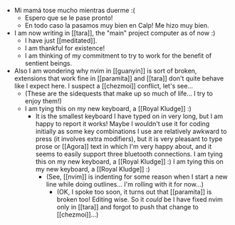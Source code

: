- Mi mamá tose mucho mientras duerme :(
  - Espero que se le pase pronto!
  - En todo caso la pasamos muy bien en Calp! Me hizo muy bien.
- I am now writing in [[tara]], the "main" project computer as of now :)
  - I have just [[meditated]].
  - I am thankful for existence!
  - I am thinking of my commitment to try to work for the benefit of sentient beings.
- Also I am wondering why nvim in [[guanyin]] is sort of broken, extensions that work fine in [[paramita]] and [[tara]] don't quite behave like I expect here. I suspect a [[chezmoi]] conflict, let's see...
    - (These are the sidequests that make up so much of life... I try to enjoy them!)
    - I am tying this on my new keyboard, a [[Royal Kludge]] :)
      - It is the smallest keyboard I have typed on in very long, but I am happy to report it works! Maybe I wouldn't use it for coding initially as some key combinations I use are relatively awkward to press (it involves extra modifiers), but it is very pleasant to type prose or [[Agora]] text in which I'm very happy about, and it seems to easily support three bluetooth connections. I am tying this on my new keyboard, a [[Royal Kludge]] :) I am tying this on my new keyboard, a [[Royal Kludge]] :)
        - (See, [[nvim]] is indenting for some reason when I start a new line while doing outlines... I'm rolling with it for now...)
          - (OK, I spoke too soon, it turns out that [[paramita]] is broken too! Editing wise. So it *could* be I have fixed nvim only in [[tara]] and forgot to push that change to [[chezmoi]]...)

